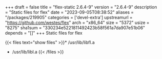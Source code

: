 +++
draft = false
title = "flex-static 2.6.4-9"
version = "2.6.4-9"
description = "Static files for flex"
date = "2023-09-05T08:38:52"
aliases = "/packages/219905"
categories = ['devel-extra']
upstreamurl = "https://github.com/westes/flex"
arch = "x86_64"
size = "5372"
usize = "8275"
sha1sum = "330234e5221811492423b58f561a7da907e51b06"
depends = "[]"
+++
Static files for flex

{{< files text="show files" >}}* /usr/lib/libfl.a
* /usr/lib/libl.a
{{< /files >}}